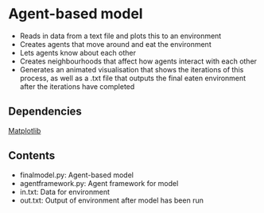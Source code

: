 # Agent-based model

- Reads in data from a text file and plots this to an environment
- Creates agents that move around and eat the environment
- Lets agents know about each other
- Creates neighbourhoods that affect how agents interact with each other
- Generates an animated visualisation that shows the iterations of this process, as well as a .txt file that outputs the final eaten environment after the iterations have completed

## Dependencies

[Matplotlib](https://matplotlib.org)

## Contents
- finalmodel.py: Agent-based model
- agentframework.py: Agent framework for model
- in.txt: Data for environment
- out.txt: Output of environment after model has been run

